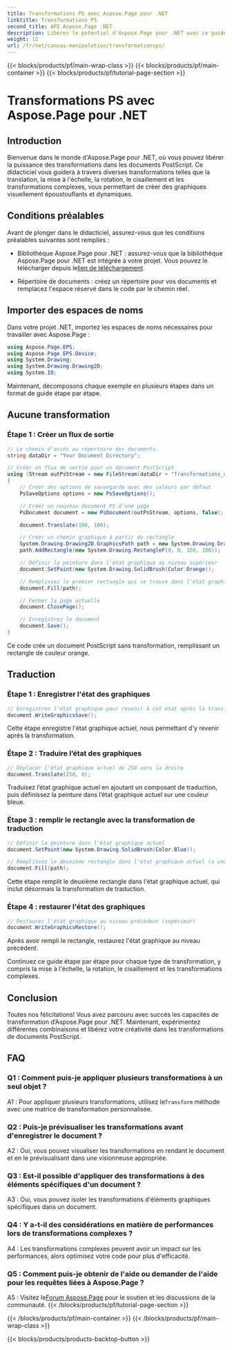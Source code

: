 ```yaml
---
title: Transformations PS avec Aspose.Page pour .NET
linktitle: Transformations PS
second_title: API Aspose.Page .NET
description: Libérez le potentiel d'Aspose.Page pour .NET avec ce guide complet sur les transformations PostScript. Créez des graphiques dynamiques sans effort.
weight: 12
url: /fr/net/canvas-manipulation/transformationsps/
---
```


{{< blocks/products/pf/main-wrap-class >}}
{{< blocks/products/pf/main-container >}}
{{< blocks/products/pf/tutorial-page-section >}}

# Transformations PS avec Aspose.Page pour .NET

## Introduction

Bienvenue dans le monde d'Aspose.Page pour .NET, où vous pouvez libérer la puissance des transformations dans les documents PostScript. Ce didacticiel vous guidera à travers diverses transformations telles que la translation, la mise à l'échelle, la rotation, le cisaillement et les transformations complexes, vous permettant de créer des graphiques visuellement époustouflants et dynamiques.

## Conditions préalables

Avant de plonger dans le didacticiel, assurez-vous que les conditions préalables suivantes sont remplies :

-  Bibliothèque Aspose.Page pour .NET : assurez-vous que la bibliothèque Aspose.Page pour .NET est intégrée à votre projet. Vous pouvez le télécharger depuis le[lien de téléchargement](https://releases.aspose.com/page/net/).

- Répertoire de documents : créez un répertoire pour vos documents et remplacez l'espace réservé dans le code par le chemin réel.

## Importer des espaces de noms

Dans votre projet .NET, importez les espaces de noms nécessaires pour travailler avec Aspose.Page :

```csharp
using Aspose.Page.EPS;
using Aspose.Page.EPS.Device;
using System.Drawing;
using System.Drawing.Drawing2D;
using System.IO;
```

Maintenant, décomposons chaque exemple en plusieurs étapes dans un format de guide étape par étape.


## Aucune transformation

### Étape 1 : Créer un flux de sortie

```csharp
// Le chemin d'accès au répertoire des documents.
string dataDir = "Your Document Directory";

// Créer un flux de sortie pour un document PostScript
using (Stream outPsStream = new FileStream(dataDir + "Transformations_outPS.ps", FileMode.Create))
{
    // Créer des options de sauvegarde avec des valeurs par défaut
    PsSaveOptions options = new PsSaveOptions();

    // Créer un nouveau document PS d'une page
    PsDocument document = new PsDocument(outPsStream, options, false);

    document.Translate(100, 100);

    // Créer un chemin graphique à partir du rectangle
    System.Drawing.Drawing2D.GraphicsPath path = new System.Drawing.Drawing2D.GraphicsPath();
    path.AddRectangle(new System.Drawing.RectangleF(0, 0, 150, 100));

    // Définir la peinture dans l'état graphique au niveau supérieur
    document.SetPaint(new System.Drawing.SolidBrush(Color.Orange));

    // Remplissez le premier rectangle qui se trouve dans l'état graphique de niveau supérieur et sans aucune transformation
    document.Fill(path);

    // Fermer la page actuelle
    document.ClosePage();

    // Enregistrez le document
    document.Save();
}
```

Ce code crée un document PostScript sans transformation, remplissant un rectangle de couleur orange.

## Traduction

### Étape 1 : Enregistrer l'état des graphiques

```csharp
// Enregistrez l'état graphique pour revenir à cet état après la transformation
document.WriteGraphicsSave();
```

Cette étape enregistre l'état graphique actuel, nous permettant d'y revenir après la transformation.

### Étape 2 : Traduire l’état des graphiques

```csharp
// Déplacer l'état graphique actuel de 250 vers la droite
document.Translate(250, 0);
```

Traduisez l’état graphique actuel en ajoutant un composant de traduction, puis définissez la peinture dans l’état graphique actuel sur une couleur bleue.

### Étape 3 : remplir le rectangle avec la transformation de traduction

```csharp
// Définir la peinture dans l'état graphique actuel
document.SetPaint(new System.Drawing.SolidBrush(Color.Blue));

// Remplissez le deuxième rectangle dans l'état graphique actuel (a une transformation de traduction)
document.Fill(path);
```

Cette étape remplit le deuxième rectangle dans l'état graphique actuel, qui inclut désormais la transformation de traduction.

### Étape 4 : restaurer l'état des graphiques

```csharp
// Restaurer l'état graphique au niveau précédent (supérieur)
document.WriteGraphicsRestore();
```

Après avoir rempli le rectangle, restaurez l'état graphique au niveau précédent.

Continuez ce guide étape par étape pour chaque type de transformation, y compris la mise à l'échelle, la rotation, le cisaillement et les transformations complexes.

## Conclusion

Toutes nos félicitations! Vous avez parcouru avec succès les capacités de transformation d’Aspose.Page pour .NET. Maintenant, expérimentez différentes combinaisons et libérez votre créativité dans les transformations de documents PostScript.

## FAQ

### Q1 : Comment puis-je appliquer plusieurs transformations à un seul objet ?

A1 : Pour appliquer plusieurs transformations, utilisez le`Transform` méthode avec une matrice de transformation personnalisée.

### Q2 : Puis-je prévisualiser les transformations avant d'enregistrer le document ?

A2 : Oui, vous pouvez visualiser les transformations en rendant le document et en le prévisualisant dans une visionneuse appropriée.

### Q3 : Est-il possible d'appliquer des transformations à des éléments spécifiques d'un document ?

A3 : Oui, vous pouvez isoler les transformations d'éléments graphiques spécifiques dans un document.

### Q4 : Y a-t-il des considérations en matière de performances lors de transformations complexes ?

A4 : Les transformations complexes peuvent avoir un impact sur les performances, alors optimisez votre code pour plus d'efficacité.

### Q5 : Comment puis-je obtenir de l'aide ou demander de l'aide pour les requêtes liées à Aspose.Page ?

 A5 : Visitez le[Forum Aspose.Page](https://forum.aspose.com/c/page/39) pour le soutien et les discussions de la communauté.
{{< /blocks/products/pf/tutorial-page-section >}}

{{< /blocks/products/pf/main-container >}}
{{< /blocks/products/pf/main-wrap-class >}}

{{< blocks/products/products-backtop-button >}}
